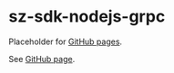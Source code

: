 # sz-sdk-nodejs-grpc

Placeholder for [GitHub pages].

See [GitHub page].

[GitHub page]: https://garage.senzing.com/sz-sdk-nodejs-grpc
[GitHub pages]: https://pages.github.com/

